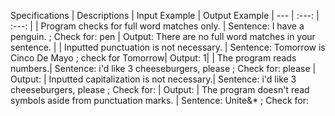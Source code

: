 Specifications
 | Descriptions | Input Example | Output Example
 | --- | :---: | :---: |
 | Program checks for full word matches only. | Sentence: I have a penguin. ; Check for: pen | Output: There are no full word matches in your sentence. |
 | Inputted punctuation is not necessary. | Sentence: Tomorrow is Cinco De Mayo  ; check for Tomorrow|  Output: 1|
 | The program reads numbers.| Sentence: i'd like 3 cheeseburgers, please ; Check for: please | Output: 
 | Inputted capitalization is not necessary.| Sentence: i'd like 3 cheeseburgers, please ; Check for: | Output:
 | The program doesn't read symbols aside from punctuation marks. | Sentence: Unite&* ; Check for:
